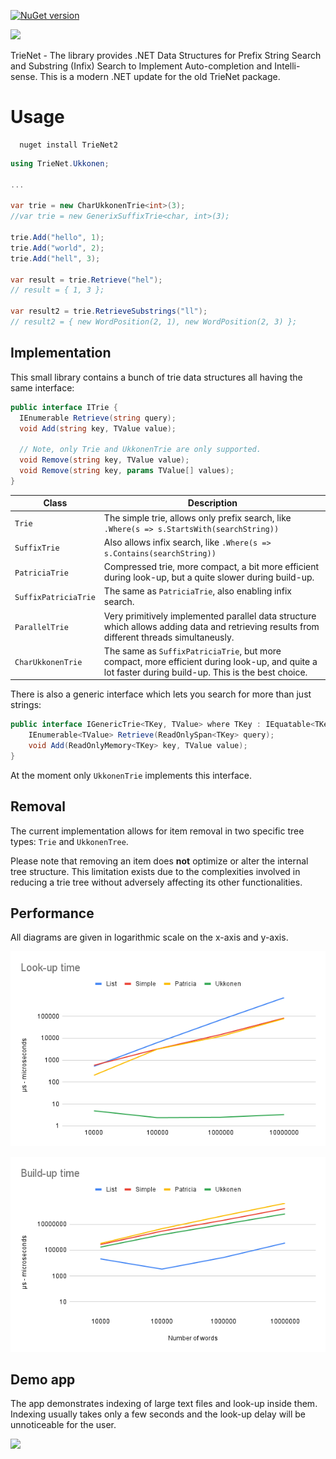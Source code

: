 [![NuGet version](https://badge.fury.io/nu/TrieNet2.svg)](https://badge.fury.io/nu/TrieNet2)

![](https://raw.githubusercontent.com/OliBomby/trienet/master/img/trienet.png)

TrieNet - The library provides .NET Data Structures for Prefix String Search and Substring (Infix) Search to Implement Auto-completion and Intelli-sense.
This is a modern .NET update for the old TrieNet package.

# Usage

```
  nuget install TrieNet2
```

```csharp
using TrieNet.Ukkonen;
	
...

var trie = new CharUkkonenTrie<int>(3);
//var trie = new GenerixSuffixTrie<char, int>(3);

trie.Add("hello", 1);
trie.Add("world", 2);
trie.Add("hell", 3);

var result = trie.Retrieve("hel");
// result = { 1, 3 };

var result2 = trie.RetrieveSubstrings("ll");
// result2 = { new WordPosition(2, 1), new WordPosition(2, 3) };
```

## Implementation

This small library contains a bunch of trie data structures all having the same interface:

```csharp
public interface ITrie {
  IEnumerable Retrieve(string query);
  void Add(string key, TValue value);
    
  // Note, only Trie and UkkonenTrie are only supported.
  void Remove(string key, TValue value);
  void Remove(string key, params TValue[] values);
}
```

| Class                | Description                                                                                                                                         |
|----------------------|-----------------------------------------------------------------------------------------------------------------------------------------------------|
 | `Trie`               | The simple trie, allows only prefix search, like `.Where(s => s.StartsWith(searchString))`                                                          |
 | `SuffixTrie`         | Also allows infix search, like `.Where(s => s.Contains(searchString))`                                                                              |
 | `PatriciaTrie`       | Compressed trie, more compact, a bit more efficient during look-up, but a quite slower during build-up.                                             |
 | `SuffixPatriciaTrie` | The same as `PatriciaTrie`, also enabling infix search.                                                                                             |
 | `ParallelTrie`       | Very primitively implemented parallel data structure which allows adding data and retrieving results from different threads simultaneusly.          |
 | `CharUkkonenTrie`    | The same as `SuffixPatriciaTrie`, but more compact, more efficient during look-up, and quite a lot faster during build-up. This is the best choice. |

There is also a generic interface which lets you search for more than just strings:

```csharp
public interface IGenericTrie<TKey, TValue> where TKey : IEquatable<TKey> {
    IEnumerable<TValue> Retrieve(ReadOnlySpan<TKey> query);
    void Add(ReadOnlyMemory<TKey> key, TValue value);
}
```

At the moment only `UkkonenTrie` implements this interface.

## Removal

The current implementation allows for item removal in two specific tree types: `Trie` and `UkkonenTree`.

Please note that removing an item does **not** optimize or alter the internal tree structure. This limitation exists due to the complexities involved in reducing a trie tree without adversely affecting its other functionalities.

## Performance

All diagrams are given in logarithmic scale on the x-axis and y-axis.

![](https://raw.githubusercontent.com/OliBomby/trienet/master/img/look-up-time.png)

![](https://raw.githubusercontent.com/OliBomby/trienet/master/img/build-up-time.png)

## Demo app

The app demonstrates indexing of large text files and look-up inside them. Indexing usually takes only a few seconds and the look-up delay will be unnoticeable for
the user.

![](https://raw.githubusercontent.com/OliBomby/trienet/master/img/trie-demo-app.png)